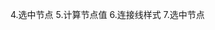 <!--
 * @Date: 2023-06-21 14:54:22
 * @LastEditors: asahi
 * @LastEditTime: 2023-06-26 16:43:17
 * @FilePath: \litegraph\todo.md
-->
4.选中节点
5.计算节点值
6.连接线样式
7.选中节点
